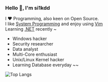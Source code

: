 ### Hello 👋, I'm si1kdd


I ❤ Programming, also keen on Open Source.
<br>
I like [System Programming](https://www.amazon.com/Computer-Systems-Programmers-Perspective-3/dp/9332573905/ref=sr_1_3?dchild=1&keywords=Systems+Programming&qid=1600790856&sr=8-3) and enjoy using [Vim](https://www.vim.org/)
<br>
Learning [.NET](https://dotnet.microsoft.com/download/dotnet/5.0) recently ~

* Windows hacker
* Security researcher
* Data analyst
* Multi-Core enthusiast
* Unix/Linux Kernel hacker
* Learning Database everyday ~~


![Top Langs](https://github-readme-stats.vercel.app/api/top-langs/?username=si1kdd&hide=html)
<!-- ![si1kdd's github stats](https://github-readme-stats.vercel.app/api?username=si1kdd&show_icons=true&count_private=true&line_height=50) --!>
